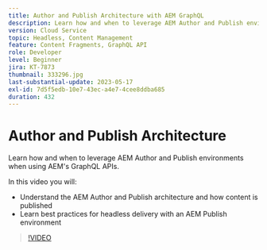 ```yaml
---
title: Author and Publish Architecture with AEM GraphQL
description: Learn how and when to leverage AEM Author and Publish environments when using AEM's GraphQL APIs.
version: Cloud Service
topic: Headless, Content Management
feature: Content Fragments, GraphQL API
role: Developer
level: Beginner
jira: KT-7873
thumbnail: 333296.jpg
last-substantial-update: 2023-05-17
exl-id: 7d5f5edb-10e7-43ec-a4e7-4cee8ddba685
duration: 432
---
```

# Author and Publish Architecture

Learn how and when to leverage AEM Author and Publish environments when using AEM's GraphQL APIs.

In this video you will:

+ Understand the AEM Author and Publish architecture and how content is published
+ Learn best practices for headless delivery with an AEM Publish environment

>[!VIDEO](https://video.tv.adobe.com/v/333296?quality=12&learn=on)
